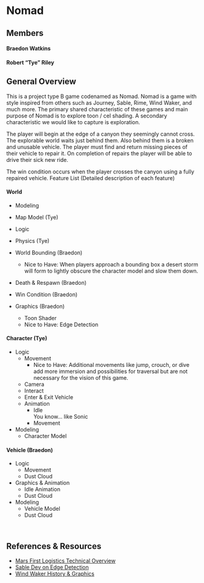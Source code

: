 # Nomad

## Members

#### Braedon Watkins 

#### Robert “Tye” Riley

## General Overview

This is a project type B game codenamed as Nomad. Nomad is a game with style inspired from others such as Journey, Sable, Rime, Wind Waker, and much more. The primary shared characteristic of these games and main purpose of Nomad is to explore toon / cel shading. A secondary characteristic we would like to capture is exploration.

The player will begin at the edge of a canyon they seemingly cannot cross. The explorable world waits just behind them. Also behind them is a broken and unusable vehicle. The player must find and return missing pieces of their vehicle to repair it. On completion of repairs the player will be able to drive their sick new ride.<br>

The win condition occurs when the player crosses the canyon using a fully repaired vehicle. 
Feature List (Detailed description of each feature)

#### World 

- Modeling 
- Map Model (Tye)
- Logic 
- Physics (Tye)
- World Bounding (Braedon) 
  - Nice to Have: When players approach a bounding box a desert storm will form to lightly obscure the character model and slow them down. 
    
- Death & Respawn (Braedon) 
- Win Condition (Braedon)
- Graphics (Braedon) 
  - Toon Shader
  - Nice to Have: Edge Detection

#### Character (Tye)
- Logic 
  - Movement 
    - Nice to Have: Additional movements like jump, crouch, or dive add more immersion and possibilities for traversal but are not necessary for the vision of this game.
  - Camera    
  - Interact        
  - Enter & Exit Vehicle 
  - Animation 
    - Idle  
        You know… like Sonic  
    - Movement 
- Modeling 
  - Character Model

#### Vehicle (Braedon) 
- Logic 
  - Movement 
  - Dust Cloud 
- Graphics & Animation 
  - Idle Animation
  - Dust Cloud
- Modeling 
  - Vehicle Model
  - Dust Cloud
<br>

## References & Resources

- [Mars First Logistics Technical Overview](https://mobile.twitter.com/ianmaclarty/status/1499494878908403712)
- [Sable Dev on Edge Detection](https://twitter.com/shedworksdan/status/1041003417852944389)
- [Wind Waker History & Graphics](https://www.youtube.com/watch?v=mnxs6CR6Zrk)
